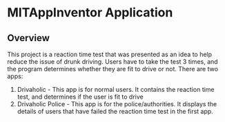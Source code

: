 # MITAppInventor Application

## Overview
This project is a reaction time test that was presented as an idea to help reduce the issue of drunk driving. Users have to take the test 3 times, and the program determines whether they are fit to drive or not. There are two apps: 
1. Drivaholic - This app is for normal users. It contains the reaction time test, and determines if the user is fit to drive
2. Drivaholic Police - This app is for the police/authorities. It displays the details of users that have failed the reaction time test in the first app.
